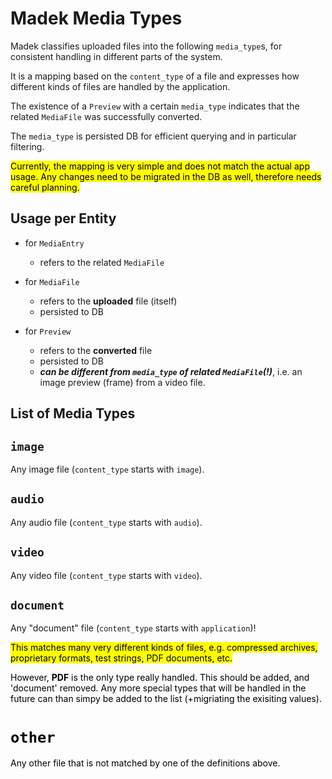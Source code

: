 # Madek Media Types

Madek classifies uploaded files into the following `media_type`s,
for consistent handling in different parts of the system.

It is a mapping based on the `content_type` of a file
and expresses how different kinds of files are handled by the application.

The existence of a `Preview` with a certain `media_type` indicates
that the related `MediaFile` was successfully converted.

The `media_type` is persisted DB for efficient querying and in particular filtering.

<mark>
Currently, the mapping is very simple and does not match the actual app usage.
Any changes need to be migrated in the DB as well, therefore needs careful planning.
</mark>


## Usage per Entity

- for `MediaEntry`
  - refers to the related `MediaFile`

- for `MediaFile`
  - refers to the **uploaded** file (itself)
  - persisted to DB

- for `Preview`
  - refers to the **converted** file
  - persisted to DB
  - ***can be different from `media_type` of related `MediaFile`(!)***,
    i.e. an image preview (frame) from a video file.


## List of Media Types

## `image`

Any image file (`content_type` starts with `image`).

## `audio`

Any audio file (`content_type` starts with `audio`).

## `video`

Any video file (`content_type` starts with `video`).

## `document`

Any "document" file (`content_type` starts with `application`)!

<mark>
This matches many very different kinds of files, e.g. compressed archives,
proprietary formats, test strings, PDF documents, etc.

However, **PDF** is the only type really handled. This should be added,
and 'document' removed.
Any more special types that will be handled in the future can than
simpy be added to the list (+migriating the exisiting values).
</mark>


# `other`

Any other file that is not matched by one of the definitions above.
